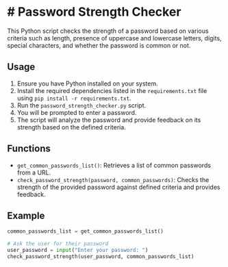 
# # Password Strength Checker

This Python script checks the strength of a password based on various criteria such as length, presence of uppercase and lowercase letters, digits, special characters, and whether the password is common or not.

## Usage

1. Ensure you have Python installed on your system.
2. Install the required dependencies listed in the `requirements.txt` file using `pip install -r requirements.txt`.
3. Run the `password_strength_checker.py` script.
4. You will be prompted to enter a password.
5. The script will analyze the password and provide feedback on its strength based on the defined criteria.

## Functions

- `get_common_passwords_list()`: Retrieves a list of common passwords from a URL.
- `check_password_strength(password, common_passwords)`: Checks the strength of the provided password against defined criteria and provides feedback.

## Example

```python
common_passwords_list = get_common_passwords_list()

# Ask the user for their password
user_password = input("Enter your password: ")
check_password_strength(user_password, common_passwords_list)
